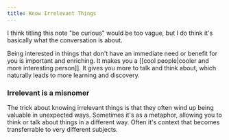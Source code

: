 ```yaml
---
title: Know Irrelevant Things
---
```


I think titling this note "be curious" would be too vague, but I do think it's basically what the conversation is about.

Being interested in things that don't have an immediate need or benefit for you is important and enriching. It makes you a [[cool people|cooler and more interesting person]]. It gives you more to talk and think about, which naturally leads to more learning and discovery.

### Irrelevant is a misnomer

The trick about knowing irrelevant things is that they often wind up being valuable in unexpected ways. Sometimes it's as a metaphor, allowing you to think or talk about things in a different way. Often it's context that becomes transferrable to very different subjects. 